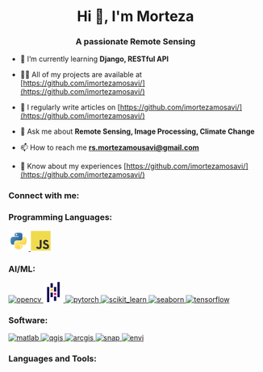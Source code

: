 <h1 align="center">Hi 👋, I'm Morteza</h1>
<h3 align="center">A passionate Remote Sensing</h3>

- 🌱 I’m currently learning **Django, RESTful API**

- 👨‍💻 All of my projects are available at [https://github.com/imortezamosavi/](https://github.com/imortezamosavi/)

- 📝 I regularly write articles on [https://github.com/imortezamosavi/](https://github.com/imortezamosavi/)

- 💬 Ask me about **Remote Sensing, Image Processing, Climate Change**

- 📫 How to reach me **rs.mortezamousavi@gmail.com**

- 📄 Know about my experiences [https://github.com/imortezamosavi/](https://github.com/imortezamosavi/)

<h3 align="left">Connect with me:</h3>
<p align="left">
<h3 align="left">Programming Languages:</h3>
  <a href="https://www.python.org" target="_blank" rel="noreferrer"> <img src="https://raw.githubusercontent.com/devicons/devicon/master/icons/python/python-original.svg" alt="python" width="40" height="40"/>
  </a>
  <a href="https://developer.mozilla.org/en-US/docs/Web/JavaScript" target="_blank" rel="noreferrer"> <img src="https://raw.githubusercontent.com/devicons/devicon/master/icons/javascript/javascript-original.svg" alt="javascript" width="40" height="40"/>
  </a> 

<h3 align="left">AI/ML:</h3>
<p align="left">
  <a href="https://opencv.org/" target="_blank" rel="noreferrer"> <img src="https://www.vectorlogo.zone/logos/opencv/opencv-icon.svg" alt="opencv" width="40" height="40"/>
  </a>
  <a href="https://pandas.pydata.org/" target="_blank" rel="noreferrer"> <img src="https://raw.githubusercontent.com/devicons/devicon/2ae2a900d2f041da66e950e4d48052658d850630/icons/pandas/pandas-original.svg" alt="pandas" width="40" height="40"/>
  </a>
  <a href="https://pytorch.org/" target="_blank" rel="noreferrer"> <img src="https://www.vectorlogo.zone/logos/pytorch/pytorch-icon.svg" alt="pytorch" width="40" height="40"/>
  </a>
  <a href="https://scikit-learn.org/" target="_blank" rel="noreferrer"> <img src="https://upload.wikimedia.org/wikipedia/commons/0/05/Scikit_learn_logo_small.svg" alt="scikit_learn" width="40" height="40"/>
  </a>
  <a href="https://seaborn.pydata.org/" target="_blank" rel="noreferrer"> <img src="https://seaborn.pydata.org/_images/logo-mark-lightbg.svg" alt="seaborn" width="40" height="40"/>
  </a>
  <a href="https://www.tensorflow.org" target="_blank" rel="noreferrer"> <img src="https://www.vectorlogo.zone/logos/tensorflow/tensorflow-icon.svg" alt="tensorflow" width="40" height="40"/>
  </a> 
</p>
  
<h3 align="left">Software:</h3>
<p align="left">
  <a href="https://www.mathworks.com/" target="_blank" rel="noreferrer">
    <img src="https://upload.wikimedia.org/wikipedia/commons/2/21/Matlab_Logo.png" alt="matlab" width="40" height="40"/>
  </a>
  <a href="https://twitter.com/qgis" target="_blank" rel="noreferrer">
    <img src="https://upload.wikimedia.org/wikipedia/commons/thumb/9/91/QGIS_logo_new.svg/1200px-QGIS_logo_new.svg.png" alt="qgis" width="40" height="40"/>
  </a>
  <a href="https://www.esri.com/en-us/arcgis/about-arcgis/overview" target="_blank" rel="noreferrer">
    <img src="https://upload.wikimedia.org/wikipedia/commons/8/8f/ArcGIS_logo.png" alt="arcgis" width="40" height="40"/>
  </a>
  <a href="https://step.esa.int/main/toolboxes/snap/" target="_blank" rel="noreferrer">
    <img src="https://step.esa.int/wordpress/wp-content/themes/esa/images/snap_icon.png" alt="snap" width="40" height="40"/>
  </a>
  <a href="https://www.harrisgeospatial.com/Software-Technology/ENVI" target="_blank" rel="noreferrer">
    <img src="https://upload.wikimedia.org/wikipedia/commons/b/b5/ENVI_logo.png" alt="envi" width="40" height="40"/>
  </a>
</p>

<h3 align="left">Languages and Tools:</h3>
